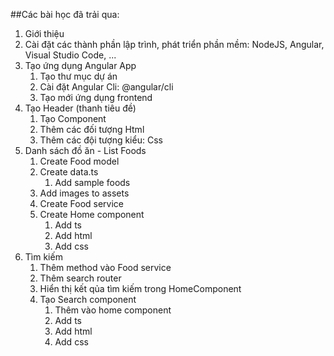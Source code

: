 ##Các bài học đã trải qua:
1. Giới thiệu
2. Cài đặt các thành phần lập trình, phát triển phần mềm: NodeJS, Angular, Visual Studio Code, ...
3. Tạo ứng dụng Angular App
    1. Tạo thư mục dự án
    2. Cài đặt Angular Cli: @angular/cli
    3. Tạo mới ứng dụng frontend
4. Tạo Header (thanh tiêu đề)
    1. Tạo Component
    2. Thêm các đối tượng Html
    3. Thêm các đội tượng kiểu: Css
5. Danh sách đồ ăn - List Foods
    1. Create Food model
    2. Create data.ts
        1. Add sample foods
    3. Add images to assets
    4. Create Food service
    5. Create Home component
        1. Add ts
        2. Add html
        3. Add css
6. Tìm kiếm
    1. Thêm method vào Food service
    2. Thêm search router
    3. Hiển thị kết qủa tìm kiếm trong HomeComponent
    4. Tạo Search component
        1. Thêm vào home component
        2. Add ts
        3. Add html
        4. Add css
    
